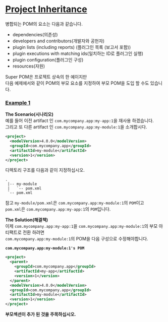 # [Project Inheritance](https://maven.apache.org/guides/introduction/introduction-to-the-pom.html#Project_Inheritance)

병합되는 POM의 요소는 다음과 같습니다.  
* dependencies(의존성)
* developers and contributors(개발자와 공헌자)
* plugin lists (including reports) (플러그인 목록 (보고서 포함))
* plugin executions with matching ids(일치하는 ID로 플러그인 실행)
* plugin configuration(플러그인 구성)
* resources(자원)

Super POM은 프로젝트 상속의 한 예이지만  
다음 예제에서와 같이 POM의 부모 요소를 지정하여 부모 POM을 도입 할 수도 있습니다.  

### [Example 1](https://maven.apache.org/guides/introduction/introduction-to-the-pom.html#Example_1)
**The Scenario(시나리오)**  
예를 들어 이전 artifact 인 `com.mycompany.app:my-app:1`을 재사용 하겠습니다.  
그리고 또 다른 artifact 인 `com.mycompany.app:my-module:1`을 소개합시다.  
~~~xml
<project>
  <modelVersion>4.0.0</modelVersion>
  <groupId>com.mycompany.app</groupId>
  <artifactId>my-module</artifactId>
  <version>1</version>
</project>
~~~
디렉토리 구조를 다음과 같이 지정하십시오.  
~~~
.
 |-- my-module
 |   `-- pom.xml
 `-- pom.xml
~~~
참고
`my-module/pom.xml`은 `com.mycompany.app:my-module:1`의 `POM`이고  
`pom.xml`은 `com.mycompany.app:my-app:1`의 `POM`입니다.

**The Solution(해결책)**  
이제 `com.mycompany.app:my-app:1`을 `com.mycompany.app:my-module:1`의 부모 아티팩트로 전환 하려면  
`com.mycompany.app:my-module:1`의 POM을 다음 구성으로 수정해야합니다.  

**`com.mycompany.app:my-module:1's POM`**
~~~xml
<project>
  <parent>
    <groupId>com.mycompany.app</groupId>
    <artifactId>my-app</artifactId>
    <version>1</version>
  </parent>
  <modelVersion>4.0.0</modelVersion>
  <groupId>com.mycompany.app</groupId>
  <artifactId>my-module</artifactId>
  <version>1</version>
</project>
~~~

**부모섹션이 추가 된 것을 주목하십시오.**



 
